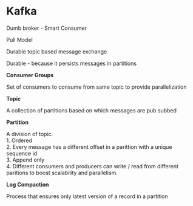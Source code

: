 # Kafka

Dumb broker - Smart Consumer

Pull Model

Durable topic based message exchange

Durable - because it persists messages in partitions

**Consumer Groups**

Set of consumers to consume from same topic to provide parallelization

**Topic**

A collection of partitions based on which messages are pub subbed

**Partition**

A division of topic.\
1\. Ordered\
2\. Every message has a different offset in a parittion with a unique sequence id\
3\. Append only\
4\. Different consumers and producers can write / read from different paritions to boost scalability and parallelism.

**Log Compaction**

Process that ensures only latest version of a record in a partition
